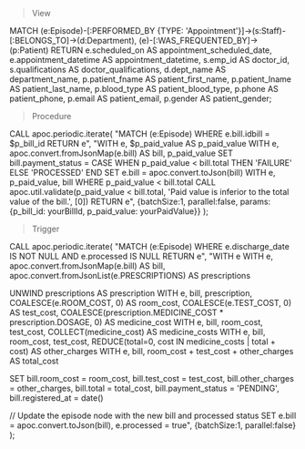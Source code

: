 > View

MATCH (e:Episode)-[:PERFORMED_BY {TYPE: 'Appointment'}]->(s:Staff)-[:BELONGS_TO]->(d:Department),
      (e)-[:WAS_FREQUENTED_BY]->(p:Patient)
RETURN 
    e.scheduled_on AS appointment_scheduled_date,
    e.appointment_datetime AS appointment_datetime,
    s.emp_id AS doctor_id,
    s.qualifications AS doctor_qualifications,
    d.dept_name AS department_name,
    p.patient_fname AS patient_first_name,
    p.patient_lname AS patient_last_name,
    p.blood_type AS patient_blood_type,
    p.phone AS patient_phone,
    p.email AS patient_email,
    p.gender AS patient_gender;

> Procedure

CALL apoc.periodic.iterate(
  "MATCH (e:Episode) 
   WHERE e.bill.idbill = $p_bill_id 
   RETURN e",
  "WITH e, $p_paid_value AS p_paid_value
   WITH e, apoc.convert.fromJsonMap(e.bill) AS bill, p_paid_value
   SET bill.payment_status = CASE 
                              WHEN p_paid_value < bill.total THEN 'FAILURE' 
                              ELSE 'PROCESSED' 
                            END
   SET e.bill = apoc.convert.toJson(bill)
   WITH e, p_paid_value, bill
   WHERE p_paid_value < bill.total
   CALL apoc.util.validate(p_paid_value < bill.total, 'Paid value is inferior to the total value of the bill.', [0]) 
   RETURN e",
  {batchSize:1, parallel:false, params: {p_bill_id: yourBillId, p_paid_value: yourPaidValue}}
);

> Trigger

CALL apoc.periodic.iterate(
  "MATCH (e:Episode) WHERE e.discharge_date IS NOT NULL AND e.processed IS NULL RETURN e",
  "WITH e
   WITH e, apoc.convert.fromJsonMap(e.bill) AS bill, apoc.convert.fromJsonList(e.PRESCRIPTIONS) AS prescriptions
   
   UNWIND prescriptions AS prescription
   WITH e, bill, prescription, 
        COALESCE(e.ROOM_COST, 0) AS room_cost, 
        COALESCE(e.TEST_COST, 0) AS test_cost, 
        COALESCE(prescription.MEDICINE_COST * prescription.DOSAGE, 0) AS medicine_cost
   WITH e, bill, room_cost, test_cost, COLLECT(medicine_cost) AS medicine_costs
   WITH e, bill, room_cost, test_cost, REDUCE(total=0, cost IN medicine_costs | total + cost) AS other_charges
   WITH e, bill, room_cost + test_cost + other_charges AS total_cost

   SET bill.room_cost = room_cost,
       bill.test_cost = test_cost,
       bill.other_charges = other_charges,
       bill.total = total_cost,
       bill.payment_status = 'PENDING',
       bill.registered_at = date()

   // Update the episode node with the new bill and processed status
   SET e.bill = apoc.convert.toJson(bill),
       e.processed = true",
  {batchSize:1, parallel:false}
);


